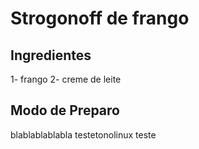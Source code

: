 # **Strogonoff de frango**
## **Ingredientes**
 1- frango
 2- creme de leite
## **Modo de Preparo**
 blablablablabla
 testetonolinux
 teste